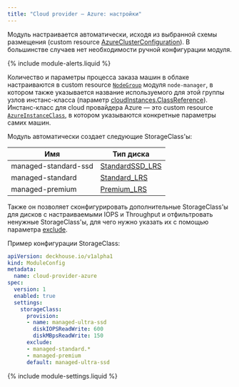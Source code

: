 ```yaml
---
title: "Cloud provider — Azure: настройки"
---
```


Модуль настраивается автоматически, исходя из выбранной схемы размещения (custom resource [AzureClusterConfiguration](cluster_configuration.html#azureclusterconfiguration)). В большинстве случаев нет необходимости ручной конфигурации модуля.

{% include module-alerts.liquid %}

Количество и параметры процесса заказа машин в облаке настраиваются в custom resource [`NodeGroup`](../node-manager/cr.html#nodegroup) модуля `node-manager`, в котором также указывается название используемого для этой группы узлов инстанс-класса (параметр [cloudInstances.ClassReference](../node-manager/cr.html#nodegroup-v1-spec-cloudinstances-classreference)). Инстанс-класс для cloud провайдера Azure — это custom resource [`AzureInstanceClass`](cr.html#azureinstanceclass), в котором указываются конкретные параметры самих машин.

<div markdown="0" style="height: 0;" id="storage"></div>
Модуль автоматически создает следующие StorageClass'ы:

| Имя | Тип диска |
|---|---|
|managed-standard-ssd|[StandardSSD_LRS](https://docs.microsoft.com/en-us/azure/virtual-machines/disks-types#standard-ssd)|
|managed-standard|[Standard_LRS](https://docs.microsoft.com/en-us/azure/virtual-machines/disks-types#standard-hdd)|
|managed-premium|[Premium_LRS](https://docs.microsoft.com/en-us/azure/virtual-machines/disks-types#premium-ssd)|

Также он позволяет сконфигурировать дополнительные StorageClass'ы для дисков с настраиваемыми IOPS и Throughput и отфильтровать ненужные StorageClass'ы, для чего нужно указать их с помощью параметра [exclude](#parameters-storageclass-exclude).

Пример конфигурации StorageClass:

```yaml
apiVersion: deckhouse.io/v1alpha1
kind: ModuleConfig
metadata:
  name: cloud-provider-azure
spec:
  version: 1
  enabled: true
  settings:
    storageClass:
      provision:
      - name: managed-ultra-ssd
        diskIOPSReadWrite: 600
        diskMBpsReadWrite: 150
      exclude:
      - managed-standard.*
      - managed-premium
      default: managed-ultra-ssd
```

{% include module-settings.liquid %}
